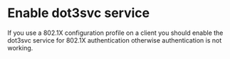 # Enable dot3svc service

If you use a 802.1X configuration profile on a client you should enable the dot3svc service for 802.1X authentication otherwise authentication is not working.